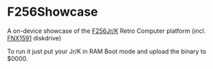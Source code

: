 # F256Showcase
A on-device showcase of the [F256Jr/K](https://c256foenix.com/f256-jr/?v=796834e7a283) Retro Computer platform (incl. [FNX1591](https://c256foenix.com/accessories/?v=796834e7a283) diskdrive)

To run it just put your Jr/K in RAM Boot mode and upload the binary to $0000.
